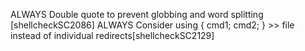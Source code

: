 ALWAYS Double quote to prevent globbing and word splitting [shellcheckSC2086]
ALWAYS Consider using { cmd1; cmd2; } >> file instead of individual redirects[shellcheckSC2129]